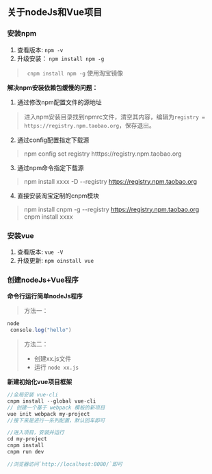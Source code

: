 ## 关于nodeJs和Vue项目   
### 安装npm  
1. 查看版本: `npm -v`  
2. 升级安装： `npm install npm -g `   
>` cnpm install npm -g` 使用淘宝镜像 

**解决npm安装依赖包缓慢的问题：**  

1. 通过修改npm配置文件的源地址    
> 进入npm安装目录找到npmrc文件，清空其内容，编辑为`registry = https://registry.npm.taobao.org`，保存退出。  

2. 通过config配置指定下载源  
> npm config set registry htttps://registry.npm.taobao.org  

3. 通过npm命令指定下载源
> npm install xxxx -D --registry https://registry.npm.taobao.org

4. 直接安装淘宝定制的cnpm模块  
> npm install cnpm -g --registry https://registry.npm.taobao.org     
> cnpm install xxxx
### 安装vue  
1. 查看版本: `vue -V`  
2. 升级更新: `npm oinstall vue`  

### 创建nodeJs+Vue程序

**命令行运行简单nodeJs程序**
> 方法一：    
```java
node    
 console.log("hello")   
```  

> 方法二：   
>- 创建xx.js文件  
>- 运行 `node xx.js`  

**新建初始化vue项目框架**
```java
//全局安装 vue-cli
cnpm install --global vue-cli 
// 创建一个基于 webpack 模板的新项目 
vue init webpack my-project  
//接下来是进行一系列配置，默认回车即可

//进入项目，安装并运行
cd my-project
cnpm install
cnpm run dev

//浏览器访问`http://localhost:8080/`即可
```